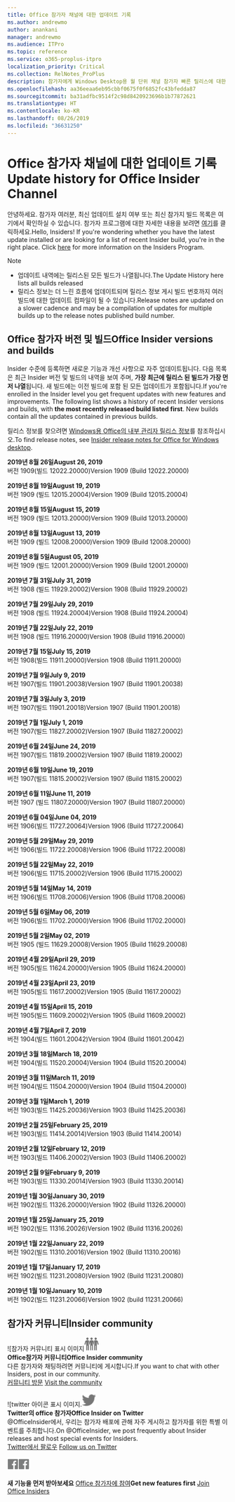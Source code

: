 ```yaml
---
title: Office 참가자 채널에 대한 업데이트 기록
ms.author: andrewmo
author: anankani
manager: andrewmo
ms.audience: ITPro
ms.topic: reference
ms.service: o365-proplus-itpro
localization_priority: Critical
ms.collection: RelNotes_ProPlus
description: 참가자에게 Windows Desktop용 월 단위 채널 참가자 빠른 릴리스에 대한 업데이트 내역을 제공합니다.
ms.openlocfilehash: aa36eeaa6eb95cbbf0675f0f6852fc43bfedda87
ms.sourcegitcommit: ba31adfbc9514f2c98d8420923696b1b77872621
ms.translationtype: HT
ms.contentlocale: ko-KR
ms.lasthandoff: 08/26/2019
ms.locfileid: "36631250"
---
```

# <a name="update-history-for-office-insider-channel"></a><span data-ttu-id="a82fe-103">Office 참가자 채널에 대한 업데이트 기록</span><span class="sxs-lookup"><span data-stu-id="a82fe-103">Update history for Office Insider Channel</span></span>

<span data-ttu-id="a82fe-p101">안녕하세요. 참가자 여러분, 최신 업데이트 설치 여부 또는 최신 참가지 빌드 목록은 여기에서 확인하실 수 있습니다. 참가자 프로그램에 대한 자세한 내용을 보려면 [여기](https://insider.office.com/)를 클릭하세요.</span><span class="sxs-lookup"><span data-stu-id="a82fe-p101">Hello, Insiders! If you're wondering whether you have the latest update installed or are looking for a list of recent Insider build, you're in the right place. Click [here](https://insider.office.com/) for more information on the Insiders Program.</span></span>

> [!NOTE]
> - <span data-ttu-id="a82fe-107">업데이트 내역에는 릴리스된 모든 빌드가 나열됩니다.</span><span class="sxs-lookup"><span data-stu-id="a82fe-107">The Update History here lists all builds released</span></span>
> - <span data-ttu-id="a82fe-108">릴리스 정보는 더 느린 흐름에 업데이트되며 릴리스 정보 게시 빌드 번호까지 여러 빌드에 대한 업데이트 컴파일이 될 수 있습니다.</span><span class="sxs-lookup"><span data-stu-id="a82fe-108">Release notes are updated on a slower cadence and may be a compilation of updates for multiple builds up to the release notes published build number.</span></span>



## <a name="office-insider-versions-and-builds"></a><span data-ttu-id="a82fe-109">Office 참가자 버전 및 빌드</span><span class="sxs-lookup"><span data-stu-id="a82fe-109">Office Insider versions and builds</span></span>

<span data-ttu-id="a82fe-p102">Insider 수준에 등록하면 새로운 기능과 개선 사항으로 자주 업데이트됩니다. 다음 목록은 최근 Insider 버전 및 빌드의 내역을 보여 주며, **가장 최근에 릴리스 된 빌드가 가장 먼저 나열**됩니다. 새 빌드에는 이전 빌드에 포함 된 모든 업데이트가 포함됩니다.</span><span class="sxs-lookup"><span data-stu-id="a82fe-p102">If you're enrolled in the Insider level you get frequent updates with new features and improvements. The following list shows a history of recent Insider versions and builds, with **the most recently released build listed first**. New builds contain all the updates contained in previous builds.</span></span> 

<span data-ttu-id="a82fe-113">릴리스 정보를 찾으려면 [Windows용 Office의 내부 관리자 릴리스 정보](https://docs.microsoft.com/ko-KR/OfficeUpdates/release-notes-office-insider)를 참조하십시오.</span><span class="sxs-lookup"><span data-stu-id="a82fe-113">To find release notes, see [Insider release notes for Office for Windows desktop](https://docs.microsoft.com/ko-KR/OfficeUpdates/release-notes-office-insider).</span></span>

[//]: # (제거하지 마세요)

<span data-ttu-id="a82fe-115">**2019년 8월 26일**</span><span class="sxs-lookup"><span data-stu-id="a82fe-115">**August 26, 2019**</span></span><br/>
<span data-ttu-id="a82fe-116">버전 1909(빌드 12022.20000)</span><span class="sxs-lookup"><span data-stu-id="a82fe-116">Version 1909 (Build 12022.20000)</span></span><br/>

<span data-ttu-id="a82fe-117">**2019년 8월 19일**</span><span class="sxs-lookup"><span data-stu-id="a82fe-117">**August 19, 2019**</span></span><br/>
<span data-ttu-id="a82fe-118">버전 1909 (빌드 12015.20004)</span><span class="sxs-lookup"><span data-stu-id="a82fe-118">Version 1909 (Build 12015.20004)</span></span><br/>

<span data-ttu-id="a82fe-119">**2019년 8월 15일**</span><span class="sxs-lookup"><span data-stu-id="a82fe-119">**August 15, 2019**</span></span><br/>
<span data-ttu-id="a82fe-120">버전 1909 (빌드 12013.20000)</span><span class="sxs-lookup"><span data-stu-id="a82fe-120">Version 1909 (Build 12013.20000)</span></span><br/>

<span data-ttu-id="a82fe-121">**2019년 8월 13일**</span><span class="sxs-lookup"><span data-stu-id="a82fe-121">**August 13, 2019**</span></span><br/>
<span data-ttu-id="a82fe-122">버전 1909 (빌드 12008.20000)</span><span class="sxs-lookup"><span data-stu-id="a82fe-122">Version 1909 (Build 12008.20000)</span></span><br/>

<span data-ttu-id="a82fe-123">**2019년 8월 5일**</span><span class="sxs-lookup"><span data-stu-id="a82fe-123">**August 05, 2019**</span></span><br/>
<span data-ttu-id="a82fe-124">버전 1909 (빌드 12001.20000)</span><span class="sxs-lookup"><span data-stu-id="a82fe-124">Version 1909 (Build 12001.20000)</span></span><br/>

<span data-ttu-id="a82fe-125">**2019년 7월 31일**</span><span class="sxs-lookup"><span data-stu-id="a82fe-125">**July 31, 2019**</span></span><br/>
<span data-ttu-id="a82fe-126">버전 1908 (빌드 11929.20002)</span><span class="sxs-lookup"><span data-stu-id="a82fe-126">Version 1908 (Build 11929.20002)</span></span><br/>

<span data-ttu-id="a82fe-127">**2019년 7월 29일**</span><span class="sxs-lookup"><span data-stu-id="a82fe-127">**July 29, 2019**</span></span><br/>
<span data-ttu-id="a82fe-128">버전 1908 (빌드 11924.20004)</span><span class="sxs-lookup"><span data-stu-id="a82fe-128">Version 1908 (Build 11924.20004)</span></span><br/>

<span data-ttu-id="a82fe-129">**2019년 7월 22일**</span><span class="sxs-lookup"><span data-stu-id="a82fe-129">**July 22, 2019**</span></span><br/>
<span data-ttu-id="a82fe-130">버전 1908 (빌드 11916.20000)</span><span class="sxs-lookup"><span data-stu-id="a82fe-130">Version 1908 (Build 11916.20000)</span></span><br/>

<span data-ttu-id="a82fe-131">**2019년 7월 15일**</span><span class="sxs-lookup"><span data-stu-id="a82fe-131">**July 15, 2019**</span></span><br/>
<span data-ttu-id="a82fe-132">버전 1908(빌드 11911.20000)</span><span class="sxs-lookup"><span data-stu-id="a82fe-132">Version 1908 (Build 11911.20000)</span></span><br/>

<span data-ttu-id="a82fe-133">**2019년 7월 9일**</span><span class="sxs-lookup"><span data-stu-id="a82fe-133">**July 9, 2019**</span></span><br/>
<span data-ttu-id="a82fe-134">버전 1907(빌드 11901.20038)</span><span class="sxs-lookup"><span data-stu-id="a82fe-134">Version 1907 (Build 11901.20038)</span></span><br/>

<span data-ttu-id="a82fe-135">**2019년 7월 3일**</span><span class="sxs-lookup"><span data-stu-id="a82fe-135">**July 3, 2019**</span></span><br/>
<span data-ttu-id="a82fe-136">버전 1907(빌드 11901.20018)</span><span class="sxs-lookup"><span data-stu-id="a82fe-136">Version 1907 (Build 11901.20018)</span></span><br/>

<span data-ttu-id="a82fe-137">**2019년 7월 1일**</span><span class="sxs-lookup"><span data-stu-id="a82fe-137">**July 1, 2019**</span></span><br/>
<span data-ttu-id="a82fe-138">버전 1907(빌드 11827.20002)</span><span class="sxs-lookup"><span data-stu-id="a82fe-138">Version 1907 (Build 11827.20002)</span></span><br/>

<span data-ttu-id="a82fe-139">**2019년 6월 24일**</span><span class="sxs-lookup"><span data-stu-id="a82fe-139">**June 24, 2019**</span></span><br/>
<span data-ttu-id="a82fe-140">버전 1907(빌드 11819.20002)</span><span class="sxs-lookup"><span data-stu-id="a82fe-140">Version 1907 (Build 11819.20002)</span></span><br/>

<span data-ttu-id="a82fe-141">**2019년 6월 19일**</span><span class="sxs-lookup"><span data-stu-id="a82fe-141">**June 19, 2019**</span></span><br/>
<span data-ttu-id="a82fe-142">버전 1907(빌드 11815.20002)</span><span class="sxs-lookup"><span data-stu-id="a82fe-142">Version 1907 (Build 11815.20002)</span></span><br/>

<span data-ttu-id="a82fe-143">**2019년 6월 11일**</span><span class="sxs-lookup"><span data-stu-id="a82fe-143">**June 11, 2019**</span></span><br/>
<span data-ttu-id="a82fe-144">버전 1907 (빌드 11807.20000)</span><span class="sxs-lookup"><span data-stu-id="a82fe-144">Version 1907 (Build 11807.20000)</span></span><br/>

<span data-ttu-id="a82fe-145">**2019년 6월 04일**</span><span class="sxs-lookup"><span data-stu-id="a82fe-145">**June 04, 2019**</span></span><br/>
<span data-ttu-id="a82fe-146">버전 1906(빌드 11727.20064)</span><span class="sxs-lookup"><span data-stu-id="a82fe-146">Version 1906 (Build 11727.20064)</span></span><br/>


<span data-ttu-id="a82fe-147">**2019년 5월 29일**</span><span class="sxs-lookup"><span data-stu-id="a82fe-147">**May 29, 2019**</span></span><br/>
<span data-ttu-id="a82fe-148">버전 1906(빌드 11722.20008)</span><span class="sxs-lookup"><span data-stu-id="a82fe-148">Version 1906 (Build 11722.20008)</span></span><br/>

<span data-ttu-id="a82fe-149">**2019년 5월 22일**</span><span class="sxs-lookup"><span data-stu-id="a82fe-149">**May 22, 2019**</span></span><br/> <span data-ttu-id="a82fe-150">버전 1906(빌드 11715.20002)</span><span class="sxs-lookup"><span data-stu-id="a82fe-150">Version 1906 (Build 11715.20002)</span></span><br/> 

<span data-ttu-id="a82fe-151">**2019년 5월 14일**</span><span class="sxs-lookup"><span data-stu-id="a82fe-151">**May 14, 2019**</span></span><br/> <span data-ttu-id="a82fe-152">버전 1906(빌드 11708.20006)</span><span class="sxs-lookup"><span data-stu-id="a82fe-152">Version 1906 (Build 11708.20006)</span></span><br/>

<span data-ttu-id="a82fe-153">**2019년 5월 6일**</span><span class="sxs-lookup"><span data-stu-id="a82fe-153">**May 06, 2019**</span></span><br/>
<span data-ttu-id="a82fe-154">버전 1906(빌드 11702.20000)</span><span class="sxs-lookup"><span data-stu-id="a82fe-154">Version 1906 (Build 11702.20000)</span></span><br/>

<span data-ttu-id="a82fe-155">**2019년 5월 2일**</span><span class="sxs-lookup"><span data-stu-id="a82fe-155">**May 02, 2019**</span></span><br/>
<span data-ttu-id="a82fe-156">버전 1905 (빌드 11629.20008)</span><span class="sxs-lookup"><span data-stu-id="a82fe-156">Version 1905 (Build 11629.20008)</span></span><br/>

<span data-ttu-id="a82fe-157">**2019년 4월 29일**</span><span class="sxs-lookup"><span data-stu-id="a82fe-157">**April 29, 2019**</span></span><br/>
<span data-ttu-id="a82fe-158">버전 1905(빌드 11624.20000)</span><span class="sxs-lookup"><span data-stu-id="a82fe-158">Version 1905 (Build 11624.20000)</span></span><br/>

<span data-ttu-id="a82fe-159">**2019년 4월 23일**</span><span class="sxs-lookup"><span data-stu-id="a82fe-159">**April 23, 2019**</span></span><br/> <span data-ttu-id="a82fe-160">버전 1905(빌드 11617.20002)</span><span class="sxs-lookup"><span data-stu-id="a82fe-160">Version 1905 (Build 11617.20002)</span></span><br/>

<span data-ttu-id="a82fe-161">**2019년 4월 15일**</span><span class="sxs-lookup"><span data-stu-id="a82fe-161">**April 15, 2019**</span></span><br/> <span data-ttu-id="a82fe-162">버전 1905(빌드 11609.20002)</span><span class="sxs-lookup"><span data-stu-id="a82fe-162">Version 1905 (Build 11609.20002)</span></span><br/>

<span data-ttu-id="a82fe-163">**2019년 4월 7일**</span><span class="sxs-lookup"><span data-stu-id="a82fe-163">**April 7, 2019**</span></span><br/> <span data-ttu-id="a82fe-164">버전 1904(빌드 11601.20042)</span><span class="sxs-lookup"><span data-stu-id="a82fe-164">Version 1904 (Build 11601.20042)</span></span><br/>

<span data-ttu-id="a82fe-165">**2019년 3월 18일**</span><span class="sxs-lookup"><span data-stu-id="a82fe-165">**March 18, 2019**</span></span><br/> <span data-ttu-id="a82fe-166">버전 1904(빌드 11520.20004)</span><span class="sxs-lookup"><span data-stu-id="a82fe-166">Version 1904 (Build 11520.20004)</span></span><br/>

<span data-ttu-id="a82fe-167">**2019년 3월 11일**</span><span class="sxs-lookup"><span data-stu-id="a82fe-167">**March 11, 2019**</span></span><br/> <span data-ttu-id="a82fe-168">버전 1904(빌드 11504.20000)</span><span class="sxs-lookup"><span data-stu-id="a82fe-168">Version 1904 (Build 11504.20000)</span></span><br/>

<span data-ttu-id="a82fe-169">**2019년 3월 1일**</span><span class="sxs-lookup"><span data-stu-id="a82fe-169">**March 1, 2019**</span></span><br/> <span data-ttu-id="a82fe-170">버전 1903(빌드 11425.20036)</span><span class="sxs-lookup"><span data-stu-id="a82fe-170">Version 1903 (Build 11425.20036)</span></span><br/> 

<span data-ttu-id="a82fe-171">**2019년 2월 25일**</span><span class="sxs-lookup"><span data-stu-id="a82fe-171">**February 25, 2019**</span></span><br/> <span data-ttu-id="a82fe-172">버전 1903(빌드 11414.20014)</span><span class="sxs-lookup"><span data-stu-id="a82fe-172">Version 1903 (Build 11414.20014)</span></span><br/> 

<span data-ttu-id="a82fe-173">**2019년 2월 12일**</span><span class="sxs-lookup"><span data-stu-id="a82fe-173">**February 12, 2019**</span></span><br/> <span data-ttu-id="a82fe-174">버전 1903(빌드 11406.20002)</span><span class="sxs-lookup"><span data-stu-id="a82fe-174">Version 1903 (Build 11406.20002)</span></span><br/> 

<span data-ttu-id="a82fe-175">**2019년 2월 9일**</span><span class="sxs-lookup"><span data-stu-id="a82fe-175">**February 9, 2019**</span></span><br/> <span data-ttu-id="a82fe-176">버전 1903(빌드 11330.20014)</span><span class="sxs-lookup"><span data-stu-id="a82fe-176">Version 1903 (Build 11330.20014)</span></span><br/> 

<span data-ttu-id="a82fe-177">**2019년 1월 30일**</span><span class="sxs-lookup"><span data-stu-id="a82fe-177">**January 30, 2019**</span></span><br/> <span data-ttu-id="a82fe-178">버전 1902(빌드 11326.20000)</span><span class="sxs-lookup"><span data-stu-id="a82fe-178">Version 1902 (Build 11326.20000)</span></span><br/> 

<span data-ttu-id="a82fe-179">**2019년 1월 25일**</span><span class="sxs-lookup"><span data-stu-id="a82fe-179">**January 25, 2019**</span></span><br/> <span data-ttu-id="a82fe-180">버전 1902(빌드 11316.20026)</span><span class="sxs-lookup"><span data-stu-id="a82fe-180">Version 1902 (Build 11316.20026)</span></span><br/> 

<span data-ttu-id="a82fe-181">**2019년 1월 22일**</span><span class="sxs-lookup"><span data-stu-id="a82fe-181">**January 22, 2019**</span></span><br/> <span data-ttu-id="a82fe-182">버전 1902(빌드 11310.20016)</span><span class="sxs-lookup"><span data-stu-id="a82fe-182">Version 1902 (Build 11310.20016)</span></span><br/> 

<span data-ttu-id="a82fe-183">**2019년 1월 17일**</span><span class="sxs-lookup"><span data-stu-id="a82fe-183">**January 17, 2019**</span></span><br/> <span data-ttu-id="a82fe-184">버전 1902(빌드 11231.20080)</span><span class="sxs-lookup"><span data-stu-id="a82fe-184">Version 1902 (Build 11231.20080)</span></span><br/>

<span data-ttu-id="a82fe-185">**2019년 1월 10일**</span><span class="sxs-lookup"><span data-stu-id="a82fe-185">**January 10, 2019**</span></span><br/> <span data-ttu-id="a82fe-186">버전 1902(빌드 11231.20066)</span><span class="sxs-lookup"><span data-stu-id="a82fe-186">Version 1902 (build 11231.20066)</span></span><br/> 


## <a name="insider-community"></a><span data-ttu-id="a82fe-187">참가자 커뮤니티</span><span class="sxs-lookup"><span data-stu-id="a82fe-187">Insider community</span></span>

<span data-ttu-id="a82fe-188">![참가자 커뮤니티 표시 이미지</span><span class="sxs-lookup"><span data-stu-id="a82fe-188">![Image showing insider community.</span></span> ](images/insidercommunity.png) <br/>
<span data-ttu-id="a82fe-189">**Office참가자 커뮤니티**</span><span class="sxs-lookup"><span data-stu-id="a82fe-189">**Office Insider community**</span></span><br/> <span data-ttu-id="a82fe-190">다른 참가자와 채팅하려면 커뮤니티에 게시합니다.</span><span class="sxs-lookup"><span data-stu-id="a82fe-190">If you want to chat with other Insiders, post in our community.</span></span><br/><span data-ttu-id="a82fe-191"> 
[커뮤니티 방문](https://go.microsoft.com/fwlink/?linkid=843493)</span><span class="sxs-lookup"><span data-stu-id="a82fe-191"> 
[Visit the community](https://go.microsoft.com/fwlink/?linkid=843493)</span></span><br/> 

<span data-ttu-id="a82fe-192">![twitter 아이콘 표시 이미지.</span><span class="sxs-lookup"><span data-stu-id="a82fe-192">![Image showing twitter icon.</span></span> ](images/twitter.png)<br/>
<span data-ttu-id="a82fe-193">**Twitter의 office 참가자**</span><span class="sxs-lookup"><span data-stu-id="a82fe-193">**Office Insider on Twitter**</span></span><br/> <span data-ttu-id="a82fe-194">@OfficeInsider에서, 우리는 참가자 배포에 관해 자주 게시하고 참가자를 위한 특별 이벤트를 주최합니다.</span><span class="sxs-lookup"><span data-stu-id="a82fe-194">On @OfficeInsider, we post frequently about Insider releases and host special events for Insiders.</span></span><br/><span data-ttu-id="a82fe-195"> 
[Twitter에서 팔로우](https://go.microsoft.com/fwlink/?linkid=717717)</span><span class="sxs-lookup"><span data-stu-id="a82fe-195"> 
[Follow us on Twitter](https://go.microsoft.com/fwlink/?linkid=717717)</span></span><br/> 

<span data-ttu-id="a82fe-196">[
  ![Facebook 아이콘을 보여주는 이미지](images/facebook.png)](https://www.facebook.com/sharer.php?u=https://support.office.com/ko-KR/article/Update-history-for-Office-Insider-for-Windows-desktop-64bbb317-972a-4933-8b82-cc866f0b067c)</span><span class="sxs-lookup"><span data-stu-id="a82fe-196">[![Image showing Facebook icon. ](images/facebook.png)](https://www.facebook.com/sharer.php?u=https://support.office.com/en-us/article/Update-history-for-Office-Insider-for-Windows-desktop-64bbb317-972a-4933-8b82-cc866f0b067c)</span></span>


<span data-ttu-id="a82fe-197">**새 기능을 먼저 받아보세요**
[Office 참가자에 참여](https://insider.office.com/)</span><span class="sxs-lookup"><span data-stu-id="a82fe-197">**Get new features first**
[Join Office Insiders](https://insider.office.com/)</span></span>